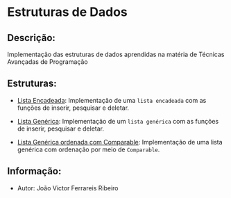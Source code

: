 # Estruturas de Dados 

## Descrição:

Implementação das estruturas de dados aprendidas na matéria de Técnicas Avançadas de Programação

## Estruturas:

- [Lista Encadeada](./src/structures/list/LinkedList.java): Implementação de uma `lista encadeada` com as funções de inserir, pesquisar e deletar.

- [Lista Genérica](./src/structures/generic_list/GenericLinkedList.java): Implementação de um `lista genérica` com as funções de inserir, pesquisar e deletar.

- [Lista Genérica ordenada com Comparable](./src/structures/generic_comparable/GenericLinkedListWithComparable.java): Implementação de uma lista genérica com ordenação por meio de `Comparable`.

## Informação:

- Autor: João Victor Ferrareis Ribeiro